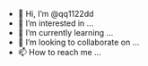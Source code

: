 - 👋 Hi, I’m @qq1122dd
- 👀 I’m interested in ...
- 🌱 I’m currently learning ...
- 💞️ I’m looking to collaborate on ...
- 📫 How to reach me ...

<!---
qq1122dd/qq1122dd is a ✨ special ✨ repository because its `README.md` (this file) appears on your GitHub profile.
You can click the Preview link to take a look at your changes.
--->
